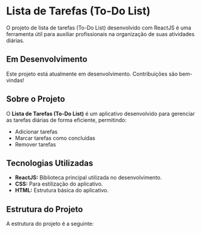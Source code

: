 # Lista de Tarefas (To-Do List)

O projeto de lista de tarefas (To-Do List) desenvolvido com ReactJS é uma ferramenta útil para auxiliar profissionais na organização de suas atividades diárias.

## Em Desenvolvimento

Este projeto está atualmente em desenvolvimento. Contribuições são bem-vindas!

## Sobre o Projeto

O **Lista de Tarefas (To-Do List)** é um aplicativo desenvolvido para gerenciar as tarefas diárias de forma eficiente, permitindo:

- Adicionar tarefas
- Marcar tarefas como concluídas
- Remover tarefas

## Tecnologias Utilizadas

- **ReactJS:** Biblioteca principal utilizada no desenvolvimento.
- **CSS:** Para estilização do aplicativo.
- **HTML:** Estrutura básica do aplicativo.

## Estrutura do Projeto

A estrutura do projeto é a seguinte:

